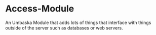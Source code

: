 # Access-Module
An Umbaska Module that adds lots of things that interface with things outside of the server such as databases or web servers.
